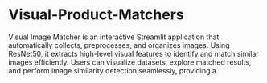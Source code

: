 # Visual-Product-Matchers
Visual Image Matcher is an interactive Streamlit application that automatically collects, preprocesses, and organizes images. Using ResNet50, it extracts high-level visual features to identify and match similar images efficiently. Users can visualize datasets, explore matched results, and perform image similarity detection seamlessly, providing a
